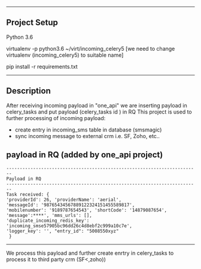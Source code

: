 ----------------------------------
Project Setup
---------------------------------
Python 3.6

virtualenv -p python3.6 ~/virt/incoming_celery5
[we need to change virtualenv (incoming_celery5) to suitable name]

pip install -r requirements.txt



----------------------------------
Description
---------------------------------
After receiving incoming payload in "one_api" we are inserting payload in
celery_tasks and put payload (celery_tasks id ) in RQ This project is used to
further processing of incoming payload:

- create entry in incoming_sms table in database (smsmagic)
- sync incoming message to external crm i.e. SF, Zoho, etc..

payload in RQ (added by one_api project)
--------------------------------------------------------------------------

    ------------------------------------------------------------------------
    Payload in RQ
    ------------------------------------------------------------------------
    Task received: {
    'providerId': 26, 'providerName': 'aerial',
    'messageId': '98765434567889122324151455589817',
    'mobilenumber': '9189787654543', 'shortCode': '14879087654',
    'message':****', 'mms_urls': [],
    'duplicate_incoming_redis_key': 'incoming_smse57905bc96dd26c4d8ebf2c999a10c7e',
    'logger_key': '', "entry_id": "5008550xyz"
     }

-----------------------------------------
We process this payload and further create enrtry in celery_tasks to process it
to third party crm (SF<,zoho))
